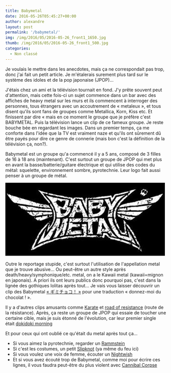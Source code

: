 ```yaml
---
title: Babymetal
date: 2016-05-26T05:45:27+00:00
author: alexandre
layout: post
permalink: '/babymetal/'
img: /img/2016/05/2016-05-26_front1_1650.jpg
thumb: /img/2016/05/2016-05-26_front1_500.jpg
categories:
  - Non classé
---
```


Je voulais le mettre dans les anecdotes, mais ça ne correspondait pas trop, donc j'ai fait un petit article. Je m'étalerais surement plus tard sur le système des idoles et de la pop japonaise (JPOP)...


J'étais chez un ami et la télévision tournait en fond. J'y prête souvent peut d'attention, mais cette fois-ci un sujet commence dans un bar avec des affiches de heavy metal sur les murs et ils commencent à interroger des personnes, tous étrangers avec un accoutrement de « metaleux », et tous disent qu'ils sont fans de groupes comme Metallica, Korn, Kiss etc. Et finissent par dire « mais en ce moment le groupe que je préfère c'est BABYMETAL. Puis la télévision lance un clip de ce fameux groupe. Je reste bouche bée en regardant les images. Dans un premier temps, ça me conforte dans l'idée que la TV est vraiment naze et qu'ils ont sûrement dû être payés pour dire ce genre de connerie (mais bon c'est la définition de la télévision ça, non?).


Babymetal est un groupe qu'a commencé il y a 5 ans, composé de 3 filles de 16 à 18 ans (maintenant). C'est surtout un groupe de JPOP qui met plus en avant la basse/batterie/guitare électrique et qui utilise des codes du métal: squelette, environnement sombre, pyrotechnie. Leur logo fait aussi penser à un groupe de métal.


![Logo_Babymetal](/img/2016/05/2016-05-26_Logo_Babymetal_500.jpg)


Outre le reportage stupide, c'est surtout l'utilisation de l'appellation metal que je trouve abusive... Ou peut-être un autre style après death/heavy/symphonique/etc. metal, on a le Kawaii metal (kawaii=mignon en japonais). A priori ils ont leurs publics donc pourquoi pas, c'est dans la lignée des gothiques lolitas après tout... Je vais vous laisser découvrir un clip des Babymetal [« ギミチョコ！ »](https://www.youtube.com/watch?v=WIKqgE4BwAY) pour une traduction « donnez-moi du chocolat ! ».  

Il y a d'autres clips amusants comme [Karate](https://www.youtube.com/watch?v=GvD3CHA48pA) et [road of resistance](https://www.youtube.com/watch?v=zTEYUFgLveY) (route de la résistance). Après, ça reste un groupe de JPOP qui essaie de toucher une certaine cible, mais je suis étonné de l'évolution, car leur premier single était [dokidoki morning](https://www.youtube.com/watch?v=cirhQ8iLdbw)

Et pour ceux qui ont oublié ce qu'était du metal après tout ça...
* Si vous aimez la pyrotechnie, regarder un [Rammstein](https://www.youtube.com/watch?v=rHWI9olvtlA)
* Si c'est les costumes, un petit [Slipknot](https://www.youtube.com/watch?v=5abamRO41fE) (ya même du feu ici)
* Si vous voulez une voix de femme, écouter un [Nightwish](https://www.youtube.com/watch?v=zPonioDYnoY)
* Et si vous avez écouté trop de Babymetal, comme moi pour écrire ces lignes, il vous faudra peut-être du plus violent avec [Cannibal Corpse](https://www.youtube.com/watch?v=aF0yNmaG5zM)
